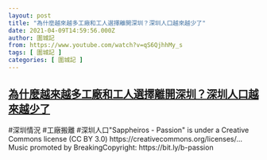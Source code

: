 ```yaml
---
layout: post
title: "為什麼越來越多工廠和工人選擇離開深圳？深圳人口越來越少了"
date: 2021-04-09T14:59:56.000Z
author: 圍城記
from: https://www.youtube.com/watch?v=qS6QjhhMy_s
tags: [ 圍城記 ]
categories: [ 圍城記 ]
---
```

<!--1617980396000-->
[為什麼越來越多工廠和工人選擇離開深圳？深圳人口越來越少了](https://www.youtube.com/watch?v=qS6QjhhMy_s)
------

<div>
#深圳情況 #工廠搬離 #深圳人口"Sappheiros - Passion" is under a Creative Commons license (CC BY 3.0) https://creativecommons.org/licenses/...​Music promoted by BreakingCopyright: https://bit.ly/b-passion​
</div>
